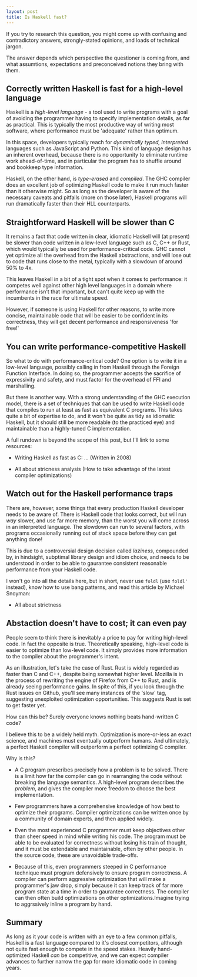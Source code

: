 ```yaml
---
layout: post
title: Is Haskell fast?
---
```

If you try to research this question, you might come up with confusing and contradictory answers, strongly-stated opinions, and loads of technical jargon.

The answer depends which perspective the questioner is coming from, and what assumtions, expectations and preconceived notions they bring with them.

## Correctly written Haskell is fast for a high-level language

Haskell is a *high-level language* - a tool used to write programs with a goal of avoiding the programmer having to specify implementation details, as far as practical. This is typically the most productive way of writing most software, where performance must be 'adequate' rather than optimum.

In this space, developers typically reach for *dynamically typed, interpreted* languages such as JavaScript and Python. This kind of language design has an inherent overhead, because there is no opportunity to eliminate runtime work ahead-of-time, and in particular the program has to shuffle around and bookkeep type information.

Haskell, on the other hand, is *type-erased* and *compiled*. The GHC compiler does an excellent job of optimizing Haskell code to make it run much faster than it otherwise might. So as long as the developer is aware of the necessary caveats and pitfalls (more on those later), Haskell programs will run dramatically faster than their HLL counterparts.

## Straightforward Haskell will be slower than C

It remains a fact that code written in clear, idiomatic Haskell will (at present) be slower than code written in a low-level language such as C, C++ or Rust, which would typically be used for performance-critical code. GHC cannot yet optimize all the overhead from the Haskell abstractions, and will lose out to code that runs close to the metal, typically with a slowdown of around 50% to 4x.

This leaves Haskell in a bit of a tight spot when it comes to performance: it competes well against other high level languages in a domain where performance isn't that important, but can't quite keep up with the incumbents in the race for ultimate speed.

However, if someone is using Haskell for other reasons, to write more concise, maintainable code that will be easier to be confident in its correctness, they will get decent performance and responsiveness 'for free!'

## You can write performance-competitive Haskell

So what to do with performance-critical code? One option is to write it in a low-level language, possibly calling in from Haskell through the Foreign Function Interface. In doing so, the programmer accepts the sacrifice of expressivity and safety, and must factor for the overhead of FFI and marshalling.

But there is another way. With a strong understanding of the GHC execution model, there is a set of techniques that can be used to write Haskell code that compiles to run at least as fast as equivalent C programs. This takes quite a bit of expertise to do, and it won't be quite as tidy as idiomatic Haskell, but it should still be more readable (to the practiced eye) and maintainable than a highly-tuned C implementation.

A full rundown is beyond the scope of this post, but I'll link to some resources:

- Writing Haskell as fast as C: ... (Written in 2008)

- All about stricness analysis (How to take advantage of the latest compiler optimizations)

## Watch out for the Haskell performance traps

There are, however, some things that every production Haskell developer needs to be aware of. There is Haskell code that looks correct, but will run *way* slower, and use far more memory, than the worst you will come across in an interpreted language. The slowdown can run to several factors, with programs occasionally running out of stack space before they can get anything done!

This is due to a controversial design decision called *laziness*, compounded by, in hindsight, subptimal library design and idiom choice, and needs to be understood in order to be able to gaurantee consistent reasonable performance from your Haskell code.

I won't go into all the details here, but in short, never use `foldl` (use `foldl'` instead), know how to use bang patterns, and read this article by Michael Snoyman:

- All about strictness

## Abstaction doesn't have to cost; it can even pay

People seem to think there is inevitably a price to pay for writing high-level code. In fact the opposite is true. Theoretically speaking, high-level code is easier to optimize than low-level code. It simply provides more information to the compiler about the programmer's intent.

As an illustration, let's take the case of Rust. Rust is widely regarded as faster than C and C++, despite being somewhat higher level. Mozilla is in the process of rewriting the engine of Firefox from C++ to Rust, and is already seeing performance gains. In spite of this, if you look through the Rust issues on Github, you'll see many instances of the 'slow' tag, suggesting unexploited optimization opportunities. This suggests Rust is set to get faster yet.

How can this be? Surely everyone knows nothing beats hand-written C code?

I believe this to be a widely held myth. Optimization is more-or-less an exact science, and machines must eventually outperform humans. And ultimately, a perfect Haskell compiler will outperform a perfect optimizing C compiler.

Why is this?

- A C program prescribes precisely how a problem is to be solved. There is a limit how far the compiler can go in rearranging the code without breaking the language semantics. A high-level program describes the *problem*, and gives the compiler more freedom to choose the best implementation.

- Few programmers have a comprehensive knowledge of how best to optimize their programs. Compiler optimizations can be written once by a community of domain experts, and then applied widely.

- Even the most experienced C programmer must keep objectives other than sheer speed in mind while writing his code. The program must be able to be evaluated for correctness without losing his train of thought, and it must be extendable and maintainable, often by other people. In the source code, these are unavoidable trade-offs.

- Because of this, even programmers steeped in C performance technique must program defensively to ensure program correctness. A compiler can perform aggressive optimization that will make a programmer's jaw drop, simply because it can keep track of far more program state at a time in order to gaurantee correctness. The compiler can then often build optimizations on other optimizations.Imagine trying to aggrssively inline a program by hand.

## Summary

As long as it your code is written with an eye to a few common pitfalls, Haskell is a fast language compared to it's closest competitors, although not quite fast enough to compete in the speed stakes. Heavily hand-optimized Haskell *can* be competitive, and we can expect compiler advances to further narrow the gap for more idiomatic code in coming years.
